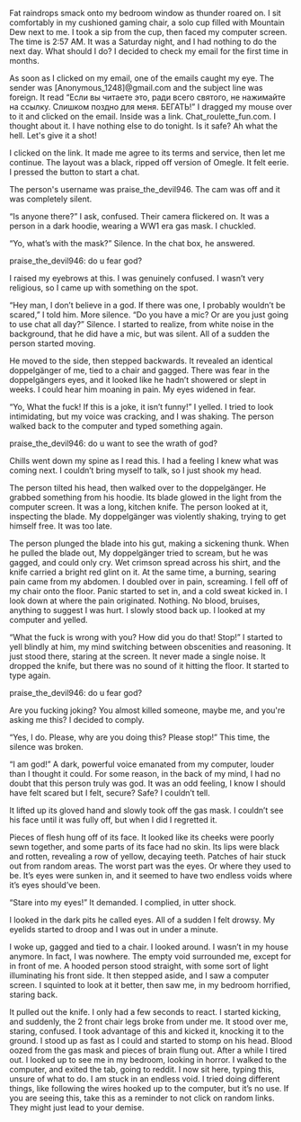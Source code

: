 Fat raindrops smack onto my bedroom window as thunder roared on. I sit comfortably in my cushioned gaming chair, a solo cup filled with Mountain Dew next to me. I took a sip from the cup, then faced my computer screen. The time is 2:57 AM. It was a Saturday night, and I had nothing to do the next day. What should I do? I decided to check my email for the first time in months.

As soon as I clicked on my email, one of the emails caught my eye. The sender was [Anonymous_1248]@gmail.com and the subject line was foreign. It read “Если вы читаете это, ради всего святого, не нажимайте на ссылку. Слишком поздно для меня. БЕГАТЬ!” I dragged my mouse over to it and clicked on the email. Inside was a link. Chat_roulette_fun.com. I thought about it. I have nothing else to do tonight. Is it safe? Ah what the hell. Let's give it a shot! 
 
I clicked on the link. It made me agree to its terms and service, then let me continue. The layout was a black, ripped off version of Omegle. It felt eerie. I pressed the button to start a chat. 

The person's username was praise_the_devil946. The cam was off and it was completely silent.

“Is anyone there?”  I ask, confused. Their camera flickered on. It was a person in a dark hoodie, wearing a WW1 era gas mask. I chuckled.

“Yo, what’s with the mask?” Silence. In the chat box, he answered.

praise_the_devil946: do u fear god?

I raised my eyebrows at this. I was genuinely confused. I wasn’t very religious, so I came up with something on the spot.

“Hey man, I don’t believe in a god. If there was one, I probably wouldn’t be scared,” I told him. More silence. “Do you have a mic? Or are you just going to use chat all day?” Silence. I started to realize, from white noise in the background, that he did have a mic, but was silent. All of a sudden the person started moving.

He moved to the side, then stepped backwards. It revealed an identical doppelgänger of me, tied to a chair and gagged. There was fear in the doppelgängers eyes, and it looked like he hadn’t showered or slept in weeks. I could hear him moaning in pain. My eyes widened in fear.

“Yo, What the fuck! If this is a joke, it isn’t funny!” I yelled. I tried to look intimidating, but my voice was cracking, and I was shaking. The person walked back to the computer and typed something again.

praise_the_devil946: do u want to see the wrath of god?

Chills went down my spine as I read this. I had a feeling I knew what was coming next. I couldn’t bring myself to talk, so I just shook my head.

The person tilted his head, then walked over to the doppelgänger. He grabbed something from his hoodie. Its blade glowed in the light from the computer screen. It was a long, kitchen knife. The person looked at it, inspecting the blade. My doppelgänger was violently shaking, trying to get himself free. It was too late.

The person plunged the blade into his gut, making a sickening thunk. When he pulled the blade out,  My doppelgänger tried to scream, but he was gagged, and could only cry. Wet crimson spread across his shirt, and the knife carried a bright red glint on it. At the same time, a burning, searing pain came from my abdomen. I doubled over in pain, screaming. I fell off of my chair onto the floor. Panic started to set in, and a cold sweat kicked in. I look down at where the pain originated. Nothing. No blood, bruises, anything to suggest I was hurt. I slowly stood back up. I looked at my computer and yelled.

“What the fuck is wrong with you? How did you do that! Stop!” I started to yell blindly at him, my mind switching between obscenities and reasoning. It just stood there,
 staring at the screen. It never made a single noise. It dropped the knife, but there was no sound of it hitting the floor. It started to type again.

praise_the_devil946: do u fear god?

Are you fucking joking? You almost killed someone, maybe me, and you're asking me this? I decided to comply.

“Yes, I do. Please, why are you doing this? Please stop!” This time, the silence was broken.

“I am god!” A dark, powerful voice emanated from my computer, louder than I thought it could. For some reason, in the back of my mind, I had no doubt that this person truly was god. It was an odd feeling, I know I should have felt scared but I felt, secure? Safe? I couldn’t tell. 

It lifted up its gloved hand and slowly took off the gas mask. I couldn’t see his face until it was fully off, but when I did I regretted it. 

Pieces of flesh hung off of its face. It looked like its cheeks were poorly sewn together, and some parts of its face had no skin. Its lips were black and rotten, revealing a row of yellow, decaying teeth. Patches of hair stuck out from random areas. The worst part was the eyes. Or where they used to be.  It’s eyes were sunken in, and it seemed to have two endless voids where it’s eyes should’ve been. 

“Stare into my eyes!” It demanded. I complied, in utter shock. 

I looked in the dark pits he called eyes. All of a sudden I felt drowsy. My eyelids started to droop and I was out in under a minute.

I woke up, gagged and tied to a chair. I looked around. I wasn’t in my house anymore. In fact, I was nowhere. The empty void surrounded me, except for in front of me. A hooded person stood straight, with some sort of light illuminating his front side. It then stepped aside, and I saw a computer screen. I squinted to look at it better, then saw me, in my bedroom horrified, staring back.

It pulled out the knife. I only had a few seconds to react. I started kicking, and suddenly, the 2 front chair legs broke from under me. It stood over me, staring, confused. I took advantage of this and kicked it, knocking it to the ground. I stood up as fast as I could and started to stomp on his head. Blood oozed from the gas mask and pieces of brain flung out. After a while I tired out. I looked up to see me in my bedroom, looking in horror. I walked to the computer, and exited the tab, going to reddit. I now sit here, typing this, unsure of what to do. I am stuck in an endless void. I tried doing different things, like following the wires hooked up to the computer, but it’s no use. If you are seeing this, take this as a reminder to not click on random links. They might just lead to your demise.
